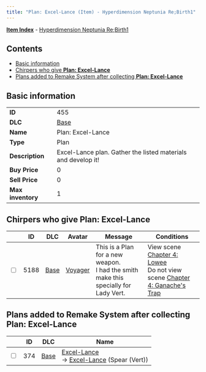```yaml
---
title: "Plan: Excel-Lance (Item) - Hyperdimension Neptunia Re;Birth1"
---
```


[**Item Index**](/neptunia/rb1/item/index.html) - [Hyperdimension Neptunia Re;Birth1](/neptunia/rb1)

## Contents

- [Basic information](#basic-information)
- [Chirpers who give **Plan: Excel-Lance**](#chirpers-who-give-plan-excel-lance)
- [Plans added to Remake System after collecting **Plan: Excel-Lance**](#plans-added-to-remake-system-after-collecting-plan-excel-lance)

## Basic information

|   |   |
| -- | -- |
| **ID** | 455 |
| **DLC** | [Base](/neptunia/rb1/dlc/1-base.html) |
| **Name** | Plan: Excel-Lance |
| **Type** | Plan |
| **Description** | Excel-Lance plan. Gather the listed materials and develop it! |
| **Buy Price** | 0 |
| **Sell Price** | 0 |
| **Max inventory** | 1 |


## Chirpers who give **Plan: Excel-Lance**

|    | ID | DLC | Avatar | Message | Conditions |
| -- | -- | --- | ------ | ------- | ---------- |
| <input type="checkbox" id="rb1-chirper-event-1-5188" class="trackbox" /> | 5188 | [Base](/neptunia/rb1/dlc/1-base.html) | [Voyager](/neptunia/rb1/undefined/1-250-voyager.html) | This is a Plan for a new weapon.<br />I had the smith make this specially for Lady Vert. | View scene [Chapter 4: Lowee](/neptunia/rb1/scene/1-402-chapter-4-lowee.html)<br />Do not view scene [Chapter 4: Ganache's Trap](/neptunia/rb1/scene/1-417-chapter-4-ganaches-trap.html) |


## Plans added to Remake System after collecting **Plan: Excel-Lance**

|    | ID | DLC | Name |
| -- | -- | --- | ---- |
| <input type="checkbox" id="rb1-remake-1-374" class="trackbox" /> | 374 | [Base](/neptunia/rb1/dlc/1-base.html) | [Excel-Lance](/neptunia/rb1/remake/1-374-excel-lance.html)<br /> → [Excel-Lance](/neptunia/rb1/item/1-2106-excel-lance.html) (Spear (Vert)) |
